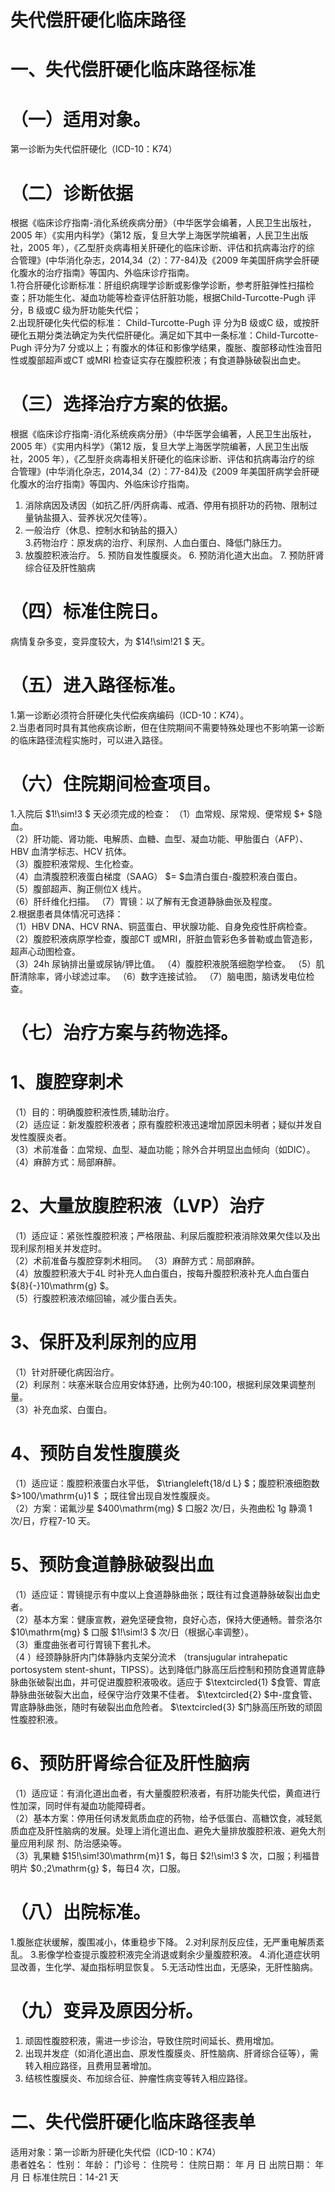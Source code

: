 # 失代偿肝硬化临床路径  
# 一、失代偿肝硬化临床路径标准  
# （一）适用对象。  
第一诊断为失代偿肝硬化（ICD-10：K74）  
# （二）诊断依据  
根据《临床诊疗指南-消化系统疾病分册》（中华医学会编著，人民卫生出版社，2005 年）《实用内科学》（第12 版，复旦大学上海医学院编著，人民卫生出版社，2005 年），《乙型肝炎病毒相关肝硬化的临床诊断、评估和抗病毒治疗的综 合管理》(中华消化杂志，2014,34（2）：77-84)及《2009 年美国肝病学会肝硬化腹水的治疗指南》等国内、外临床诊疗指南。  
1.符合肝硬化诊断标准：肝组织病理学诊断或影像学诊断，参考肝脏弹性扫描检查；肝功能生化、凝血功能等检查评估肝脏功能，根据Child-Turcotte-Pugh 评分，B 级或C 级为肝功能失代偿；  
2.出现肝硬化失代偿的标准：  Child-Turcotte-Pugh 评 分为B 级或C 级，或按肝硬化五期分类法确定为失代偿肝硬化。满足如下其中一条标准：Child-Turcotte-Pugh 评分为7 分或以上；有腹水的体征和影像学结果，腹胀、腹部移动性浊音阳性或腹部超声或CT 或MRI 检查证实存在腹腔积液；有食道静脉破裂出血史。  
# （三）选择治疗方案的依据。  
根据《临床诊疗指南-消化系统疾病分册》（中华医学会编著，人民卫生出版社，2005 年）《实用内科学》（第12 版，复旦大学上海医学院编著，人民卫生出版社，2005 年），《乙型肝炎病毒相关肝硬化的临床诊断、评估和抗病毒治疗的综 合管理》(中华消化杂志，2014,34（2）：77-84)及《2009 年美国肝病学会肝硬化腹水的治疗指南》等国内、外临床诊疗指南。  
1. 消除病因及诱因（如抗乙肝/丙肝病毒、戒酒、停用有损肝功的药物、限制过量钠盐摄入、营养状况欠佳等）。  
2. 一般治疗（休息、控制水和钠盐的摄入）  
3.药物治疗：原发病的治疗、利尿剂、人血白蛋白、降低门脉压力。  
4. 放腹腔积液治疗。 5. 预防自发性腹膜炎。 6. 预防消化道大出血。 7. 预防肝肾综合征及肝性脑病  
# （四）标准住院日。  
病情复杂多变，变异度较大，为 $14\!\sim\!21 $ 天。  
# （五）进入路径标准。  
1.第一诊断必须符合肝硬化失代偿疾病编码（ICD-10：K74）。  
2.当患者同时具有其他疾病诊断，但在住院期间不需要特殊处理也不影响第一诊断的临床路径流程实施时，可以进入路径。  
# （六）住院期间检查项目。  
1.入院后 $1\!\sim\!3 $ 天必须完成的检查： （1）血常规、尿常规、便常规 $+ $隐血。  
（2）肝功能、肾功能、电解质、血糖、血型、凝血功能、甲胎蛋白（AFP）、HBV 血清学标志、HCV 抗体。  
（3）腹腔积液常规、生化检查。  
（4）血清腹腔积液蛋白梯度（SAAG） $= $血清白蛋白-腹腔积液白蛋白。  
（5）腹部超声、胸正侧位X 线片。  
（6）肝纤维化扫描。 （7）胃镜：以了解有无食道静脉曲张及程度。  
2.根据患者具体情况可选择：  
（1）HBV DNA、HCV RNA、铜蓝蛋白、甲状腺功能、自身免疫性肝病检查。  
（2）腹腔积液病原学检查，腹部CT 或MRI，肝脏血管彩色多普勒或血管造影，超声心动图检查。  
（3）24h 尿钠排出量或尿钠/钾比值。 （4）腹腔积液脱落细胞学检查。 （5）肌酐清除率，肾小球滤过率。 （6）数字连接试验。 （7）脑电图，脑诱发电位检查。  
# （七）治疗方案与药物选择。  
# 1、腹腔穿刺术  
（1）目的：明确腹腔积液性质,辅助治疗。  
（2）适应证：新发腹腔积液者；原有腹腔积液迅速增加原因未明者；疑似并发自发性腹膜炎者。  
（3）术前准备：血常规、血型、凝血功能；除外合并明显出血倾向（如DIC）。  
（4）麻醉方式：局部麻醉。  
# 2、大量放腹腔积液（LVP）治疗  
（1）适应证：紧张性腹腔积液；严格限盐、利尿后腹腔积液消除效果欠佳以及出现利尿剂相关并发症时。  
（2）术前准备与腹腔穿刺术相同。 （3）麻醉方式：局部麻醉。  
（4）放腹腔积液大于4L 时补充人血白蛋白，按每升腹腔积液补充人血白蛋白 ${8}{-}10\mathrm{g} $。  
（5）行腹腔积液浓缩回输，减少蛋白丢失。  
# 3、保肝及利尿剂的应用  
（1）针对肝硬化病因治疗。  
（2）利尿剂：呋塞米联合应用安体舒通，比例为40:100，根据利尿效果调整剂量。  
（3）补充血浆、白蛋白。  
# 4、预防自发性腹膜炎  
（1）适应证：腹腔积液蛋白水平低， $\triangleleft{18/d L} $；腹腔积液细胞数 $>100/\mathrm{u}1 $ ；既往曾出现自发性腹膜炎。  
（2）方案：诺氟沙星 $400\mathrm{mg} $ 口服2 次/日，头孢曲松 1g 静滴 1 次/日，疗程7-10 天。  
# 5、预防食道静脉破裂出血  
（1）适应证：胃镜提示有中度以上食道静脉曲张；既往有过食道静脉破裂出血史者。  
（2）基本方案：健康宣教，避免坚硬食物，良好心态，保持大便通畅。普奈洛尔 $10\mathrm{mg} $ 口服 $1\!\sim\!3 $ 次/日（根据心率调整）。  
（3）重度曲张者可行胃镜下套扎术。  
（4 ）经颈静脉肝内门体静脉内支架分流术 （transjugular intrahepatic portosystem stent-shunt，TIPSS）。达到降低门脉高压后控制和预防食道胃底静脉曲张破裂出血，并可促进腹腔积液吸收。适应于 $\textcircled{1} $食管、胃底静脉曲张破裂大出血，经保守治疗效果不佳者。 $\textcircled{2} $中-度食管、胃底静脉曲张，随时有破裂出血危险者。 $\textcircled{3} $门脉高压所致的顽固性腹腔积液。  
# 6、预防肝肾综合征及肝性脑病  
（1）适应证：有消化道出血者，有大量腹腔积液者，有肝功能失代偿，黄疸进行性加深，同时伴有凝血功能障碍者。  
（2）基本方案：停用任何诱发氮质血症的药物，给予低蛋白、高糖饮食，减轻氮质血症及肝性脑病的发展。处理上消化道出血、避免大量排放腹腔积液、避免大剂量应用利尿 剂、防治感染等。  
（3）乳果糖 $15\!\sim\!30\mathrm{m}1 $，每日 $2\!\sim\!3 $ 次，口服；利福昔明片 $0.\;2\mathrm{g} $，每日4 次，口服。  
# （八）出院标准。  
1.腹胀症状缓解，腹围减小，体重稳步下降。 2.对利尿剂反应佳，无严重电解质紊乱。 3.影像学检查提示腹腔积液完全消退或剩余少量腹腔积液。 4.消化道症状明显改善，生化学、凝血指标明显恢复。  5.无活动性出血，无感染，无肝性脑病。  
# （九）变异及原因分析。  
1. 顽固性腹腔积液，需进一步诊治，导致住院时间延长、费用增加。  
2. 出现并发症（如消化道出血、原发性腹膜炎、肝性脑病、肝肾综合征等），需转入相应路径，且费用显著增加。  
3. 结核性腹膜炎、布加综合征、肿瘤性病变等转入相应路径。  
# 二、失代偿肝硬化临床路径表单  
适用对象：第一诊断为肝硬化失代偿（ICD-10：K74）  
患者姓名：         性别：   年龄：     门诊号：            住院号：              住院日期：    年   月   日 出院日期：     年   月   日  标准住院日：14-21 天  
